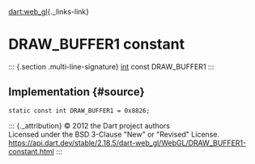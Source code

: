 [dart:web\_gl](../../dart-web_gl/dart-web_gl-library){._links-link}

DRAW\_BUFFER1 constant
======================

::: {.section .multi-line-signature}
[int](../../dart-core/int-class) const DRAW\_BUFFER1
:::

Implementation {#source}
--------------

``` {.language-dart data-language="dart"}
static const int DRAW_BUFFER1 = 0x8826;
```

::: {._attribution}
© 2012 the Dart project authors\
Licensed under the BSD 3-Clause \"New\" or \"Revised\" License.\
<https://api.dart.dev/stable/2.18.5/dart-web_gl/WebGL/DRAW_BUFFER1-constant.html>
:::
